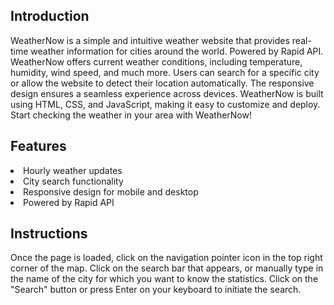 <h2>Introduction</h2>
WeatherNow is a simple and intuitive weather website that provides real-time weather information for cities around the world. Powered by Rapid API. WeatherNow offers current weather conditions, including temperature, humidity, wind speed, and much more. Users can search for a specific city or allow the website to detect their location automatically. The responsive design ensures a seamless experience across devices. WeatherNow is built using HTML, CSS, and JavaScript, making it easy to customize and deploy. Start checking the weather in your area with WeatherNow!

<h2>Features</h2>
<li>Hourly weather updates</li>
<li>City search functionality</li>
<li>Responsive design for mobile and desktop</li>
<li>Powered by Rapid API</li>

<h2>Instructions</h2>
Once the page is loaded, click on the navigation pointer icon in the top right corner of the map.
Click on the search bar that appears, or manually type in the name of the city for which you want to know the statistics.
Click on the "Search" button or press Enter on your keyboard to initiate the search.
